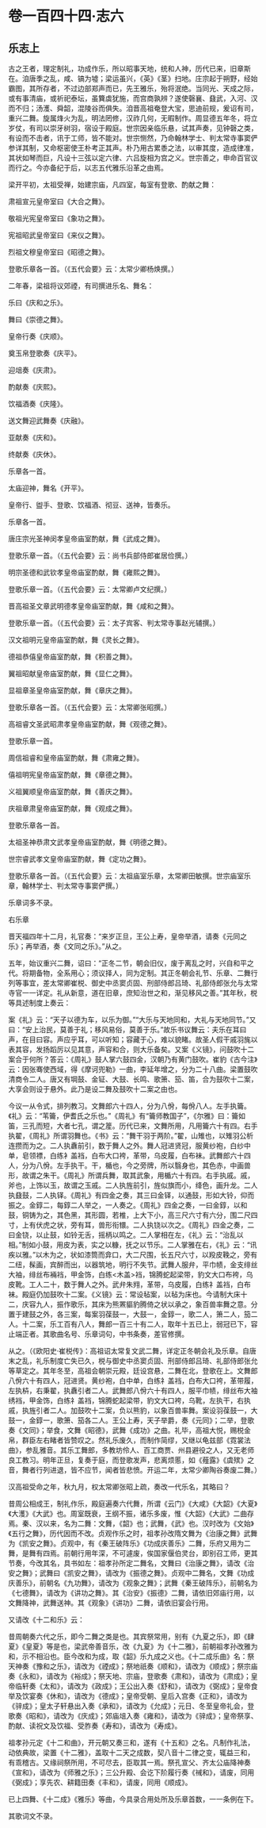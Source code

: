 # 卷一百四十四·志六

## 乐志上

古之王者，理定制礼，功成作乐，所以昭事天地，统和人神，历代已来，旧章斯在。洎唐季之乱，咸、镐为墟；梁运虽兴，《英》《茎》扫地。庄宗起于朔野，经始霸图，其所存者，不过边部郑声而已，先王雅乐，殆将泯绝。当同光、天成之际，或有事清庙，或祈祀泰坛，虽簨虡犹施，而宫商孰辨？遂使磬襄、鼗武，入河、汉而不归；汤濩、舜韶，混陵谷而俱失。洎晋高祖奄登大宝，思迪前规，爰诏有司，重兴二舞。旋属烽火为乱，明法罔修，汉祚几何，无暇制作。周显德五年冬，将立岁仗，有司以崇牙树羽，宿设于殿庭。世宗因亲临乐悬，试其声奏，见钟磬之类，有设而不击者，讯于工师，皆不能对。世宗恻然，乃命翰林学士、判太常寺事窦俨参详其制，又命枢密使王朴考正其声。朴乃用古累黍之法，以审其度，造成律准，其状如琴而巨，凡设十三弦以定六律、六吕旋相为宫之义。世宗善之，申命百官议而行之。今亦备纪于后，以志五代雅乐沿革之由焉。

梁开平初，太祖受禅，始建宗庙，凡四室，每室有登歌、酌献之舞：

肃祖宣元皇帝室曰《大合之舞》。

敬祖光宪皇帝室曰《象功之舞》。

宪祖昭武皇帝室曰《来仪之舞》。

烈祖文穆皇帝室曰《昭德之舞》。

登歌乐章各一首。（《五代会要》云：太常少卿杨焕撰。）

二年春，梁祖将议郊禋，有司撰进乐名、舞名：

乐曰《庆和之乐》。

舞曰《崇德之舞》。

皇帝行奏《庆顺》。

奠玉帛登歌奏《庆平》。

迎俎奏《庆肃》。

酌献奏《庆熙》。

饮福酒奏《庆隆》。

送文舞迎武舞奏《庆融》。

亚献奏《庆和》。

终献奏《庆休》。

乐章各一首。

太庙迎神，舞名《开平》。

皇帝行、盥手、登歌、饮福酒、彻豆、送神，皆奏乐。

乐章各一首。

唐庄宗光圣神闵孝皇帝庙室酌献，舞《武成之舞》。

登歌乐章一首。（《五代会要》云：尚书兵部侍郎崔居俭撰。）

明宗圣德和武钦孝皇帝庙室酌献，舞《雍熙之舞》。

登歌乐章一首。（《五代会要》云：太常卿卢文纪撰。）

晋高祖圣文章武明德孝皇帝庙室酌献，舞《咸和之舞》。

登歌乐章一首。（《五代会要》云：太子宾客、判太常寺事赵光辅撰。）

汉文祖明元皇帝庙室酌献，舞《灵长之舞》。

德祖恭僖皇帝庙室酌献，舞《积善之舞》。

翼祖昭献皇帝庙室酌献，舞《显仁之舞》。

显祖章圣皇帝庙室酌献，舞《章庆之舞》。

登歌乐章各一首。（《五代会要》云：太常卿张昭撰。）

高祖睿文圣武昭肃孝皇帝庙室酌献，舞《观德之舞》。

登歌乐章一首。

周信祖睿和皇帝庙室酌献，舞《肃雍之舞》。

僖祖明宪皇帝庙室酌献，舞《章德之舞》。

义祖翼顺皇帝庙室酌献，舞《善庆之舞》。

庆祖章肃皇帝庙室酌献，舞《观成之舞》。

登歌乐章各一首。

太祖圣神恭肃文武孝皇帝庙室酌献，舞《明德之舞》。

世宗睿武孝文皇帝庙室酌献，舞《定功之舞》。

登歌乐章各一首。（《五代会要》云：太祖庙室乐章，太常卿田敏撰。世宗庙室乐章，翰林学士、判太常寺事窦俨撰。）

乐章词多不录。

右乐章

晋天福四年十二月，礼官奏：“来岁正旦，王公上寿，皇帝举酒，请奏《元同之乐》；再举酒，奏《文同之乐》。”从之。

五年，始议重兴二舞，诏曰：“正冬二节，朝会旧仪，废于离乱之时，兴自和平之代。将期备物，全系用心；须议择人，同为定制。其正冬朝会礼节、乐章、二舞行列等事宜，差太常卿崔棁、御史中丞窦贞固、刑部侍郎吕琦、礼部侍郎张允与太常寺官一一详定。礼从新意，道在旧章，庶知治世之和，渐见移风之善。”其年秋，棁等具述制度上奏云：

案《礼》云：“天子以德为车，以乐为御。”“大乐与天地同和，大礼与天地同节。”又曰：“安上治民，莫善于礼；移风易俗，莫善于乐。”故乐书议舞云：夫乐在耳曰声，在目曰容。声应乎耳，可以听知；容藏于心，难以貌睹。故圣人假干戚羽旄以表其容，发扬蹈厉以见其意，声容和合，则大乐备矣。又案《义镜》，问鼓吹十二案合于何所？答云：《周礼》鼓人掌六鼓四金，汉朝乃有黄门鼓吹。崔豹《古今注》云：因张骞使西域，得《摩诃兜勒》一曲，李延年增之，分为二十八曲。梁置鼓吹清商令二人。唐又有堈鼓、金钲、大鼓、长鸣、歌箫、笳、笛，合为鼓吹十二案，大享会则设于悬外。此乃是设二舞及鼓吹十二案之由也。

今议一从令式，排列教习。文舞郎六十四人，分为八佾，每佾八人。左手执籥。《礼》云：“苇籥，伊耆氏之乐也。”《周礼》有“籥师教国子”，《尔雅》曰：籥如笛，三孔而短，大者七孔，谓之簅。历代已来，文舞所用，凡用籥六十有四。右手执翟，《周礼》所谓羽舞也。《书》云：“舞干羽于两阶。”翟，山雉也，以雉羽公析连攒而为之。二人执纛前引，数于舞人之外。舞人冠进贤冠，服黄纱袍，白纱中单，皂领褾，白练衤盖裆，白布大口袴，革带，乌皮履，白布袜。武舞郎六十四人，分为八佾。左手执干。干，楯也，今之旁牌，所以翳身也，其色赤，中画兽形，故谓之朱干。《周礼》所谓兵舞，取其武象，用楯六十有四。右手执戚。戚，斧也，上饰以玉，故谓之玉戚。二人执旌前引，旌似旗而小，绛色，画升龙。二人执鼗鼓，二人执铎。《周礼》有四金之奏，其三曰金铎，以通鼓，形如大铃，仰而振之。金錞二，每錞二人举之，一人奏之。《周礼》四金之奏，一曰金錞，以和鼓，铜铸为之，其色黑，其形圆，若椎，上大下小，高三尺六寸有六分，围二尺四寸，上有伏虎之状，旁有耳，兽形衔镮。二人执铙以次之。《周礼》四金之奏，二曰金铙，以止鼓，如铃无舌，摇柄以鸣之。二人掌相在左，《礼》云：“治乱以相。”制如小鼓，用皮为表，实之以糠，抚之以节乐。二人掌雅在右，《礼》云：“讯疾以雅。”以木为之，状如漆筒而弇口，大二尺围，长五尺六寸，以羖皮鞔之，旁有二纽，髹画，宾醉而出，以器筑地，明行不失节。武舞人服弁，平巾帻，金支绯丝大袖，绯丝布裲裆，甲金饰，白练<木盖>裆，锦腾蛇起梁带，豹文大口布袴，乌皮靴。工人二十，数于舞人之外。武弁朱翙，革带，乌皮履，白练礻盖裆，白布袜。殿庭仍加鼓吹十二案。《义镜》云：常设毡案，以毡为床也。今请制大床十二，庆容九人，振作歌乐，其床为熊罴貙豹腾倚之状以承之，象百兽率舞之意。分置于建鼓之外，各三案，每案羽葆鼓一，大鼓一，金錞一，歌二人，箫二人，笳二人。十二案，乐工百有八人，舞郎一百三十有二人，取年十五已上，弱冠已下，容止端正者。其歌曲名号、乐章词句，中书条奏，差官修撰。

从之。（《欧阳史·崔棁传》：高祖诏太常复文武二舞，详定正冬朝会礼及乐章。自唐末之乱，礼乐制度亡失已久，棁与御史中丞窦贞固、刑部侍郎吕琦、礼部侍郎张允等草定之。其年冬至，高祖会朝崇元殿，廷设宫悬，二舞在北，登歌在上。文舞郎八佾六十有四人，冠进贤。黄纱袍，白中单，白练礻盖裆，白布大口袴，革带履，左执枿，右秉翟，执纛引者二人。武舞郎八佾六十有四人，服平巾帻，绯丝布大袖绣裆，甲金饰，白练礻盖裆，锦腾蛇起梁带，豹文大口袴，乌靴，左执干，右执戚，执旌引者二人。加鼓吹十二案，负以熊豹，以象百兽率舞。案设羽葆鼓一，大鼓一，金錞一，歌箫、笳各二人。王公上寿，天子举爵，奏《元同》；二举，登歌奏《文同》；举食，文舞《昭德》，武舞《成功》之曲。礼毕，高祖大悦，赐棁金帛，群臣左右睹者皆赞叹之。然礼乐废久，而制作简缪，又继以龟兹部《霓裳法曲》，参乱雅音。其乐工舞郎，多教坊伶人、百工商贾、州县避役之人，又无老师良工教习。明年正旦，复奏于庭，而登歌发声，悲离烦慝，如《薤露》《虞殡》之音，舞者行列进退，皆不应节，闻者皆悲愤。开运二年，太常少卿陶谷奏废二舞。）

汉高祖受命之年，秋九月，权太常卿张昭上疏，奏改一代乐名，其略曰？

昔周公相成王，制礼作乐，殿庭遍奏六代舞，所谓《云门》《大咸》《大韶》《大夏》《大濩》《大武》也。周室既衰，王纲不振，诸乐多废，惟《大韶》《大武》二曲存焉。秦、汉以来，名为二舞：文舞，《韶》也；武舞，《武》也。汉时改为《文始》《五行之舞》，历代因而不改。贞观作乐之时，祖孝孙改隋文舞为《治康之舞》武舞为《凯安之舞》。贞观中，有《秦王破阵乐》《功成庆善乐》二舞，乐府又用为二舞，是舞有四焉。前朝行用年深，不可遽废，俟国家偃伯灵台，即别召工师，更其节奏，今改其名，具书如左：祖孝孙所定二舞名，文舞曰《治康之舞》，请改《治安之舞》；武舞曰《凯安之舞》，请改为《振德之舞》。贞观中二舞名，文舞《功成庆善乐》，前朝名《九功舞》，请改为《观象之舞》；武舞《秦王破阵乐》，前朝名为《七德舞》，请改为《讲功之舞》。其《治安》《振德》二舞，请依旧郊庙行用，以文舞降神，武舞送神。其《观象》《讲功》二舞，请依旧宴会行用。

又请改《十二和乐》云：

昔周朝奏六代之乐，即今二舞之类是也。其宾祭常用，别有《九夏之乐》，即《肆夏》《皇夏》等是也，梁武帝善音乐，改《九夏》为《十二雅》，前朝祖孝孙改雅为和，示不相沿也。臣今改和为成，取《韶》乐九成之义也。《十二成乐曲》名：祭天神奏《豫和之乐》，请改为《禋成》；祭地祇奏《顺和》，请改为《顺成》；祭宗庙奏《永和》，请改为《裕成》；祭天地、宗庙，登歌奏《肃和》，请改为《肃成》；皇帝临轩奏《太和》，请改为《政成》；王公出入奏《舒和》，请改为《弼成》；皇帝食举及饮宴奏《休和》，请改为《德成》；皇帝受朝、皇后入宫奏《正和》，请改为《骍成》；皇太子轩悬出入奏《承和》，请改为《允成》；元日、冬至皇帝礼会，登歌奏《昭和》，请改为《庆成》；郊庙俎入奏《雍和》，请改为《骍成》；皇帝祭享、酌献、读祝文及饮福、受胙奏《寿和》，请改为《寿成》。

祖孝孙元定《十二和曲》，开元朝又奏三和，遂有《十五和》之名。凡制作礼法，动依典故，梁置《十二雅》，盖取十二天之成数，契八音十二律之变，辄益三和，有乖稽古。又缘祠祭所用，不可尽去，臣取其一焉。祭孔宣父、齐太公庙降神奏《宣和》，请改为《师雅之乐》；三公升殿、会讫下阶履行奏《祴和》，请废，同用《弼成》；享先农、耕籍田奏《丰和》，请废，同用《顺成》。

已上四舞、《十二成》《雅乐》等曲，今具录合用处所及乐章首数，一一条例在下。

其歌词文不录。
